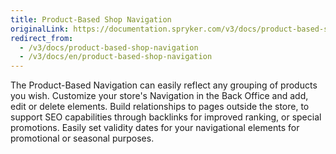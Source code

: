 ```yaml
---
title: Product-Based Shop Navigation
originalLink: https://documentation.spryker.com/v3/docs/product-based-shop-navigation
redirect_from:
  - /v3/docs/product-based-shop-navigation
  - /v3/docs/en/product-based-shop-navigation
---
```


The Product-Based Navigation can easily reflect any grouping of products you wish. Customize your store's Navigation in the Back Office and add, edit or delete elements. Build relationships to pages outside the store, to support SEO capabilities through backlinks for improved ranking, or special promotions. Easily set validity dates for your navigational elements for promotional or seasonal purposes.
